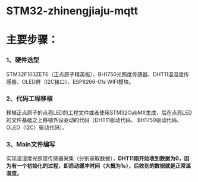 # STM32-zhinengjiaju-mqtt
# 主要步骤：

###  1、硬件选型
STM32F103ZET6（正点原子精英板）、BH1750光照度传感器、DHT11温湿度传感器、OLED屏（I2C接口）、ESP8266-01s WIFI模块。
  
###  2、代码工程移植
移植正点原子的点亮LED的工程文件或者使用STM32CubMX生成，后在点亮LED的文件基础之上移植外设驱动的代码（DHT11驱动代码、
  BH1750驱动代码、OLED（I2C）驱动代码）。

###  3、Main文件编写
  实现温湿度光照度传感器采集（分别获取数据），**DHT11刚开始收到数据为0，因为有一个初始化的过程，即启动缓冲时间（大概为1s），后收到的数据就是正常温湿度。**
